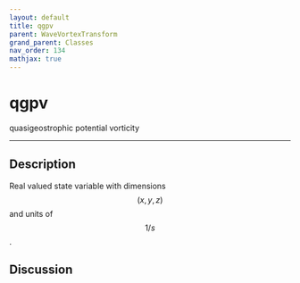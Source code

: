 ```yaml
---
layout: default
title: qgpv
parent: WaveVortexTransform
grand_parent: Classes
nav_order: 134
mathjax: true
---
```


#  qgpv

quasigeostrophic potential vorticity


---

## Description
Real valued state variable with dimensions $$(x,y,z)$$ and units of $$1/s$$.

## Discussion


